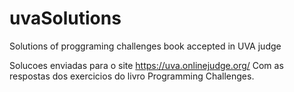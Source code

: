 # uvaSolutions
Solutions of proggraming challenges book accepted in UVA judge

Solucoes enviadas para o site
https://uva.onlinejudge.org/
Com as respostas dos exercicios do livro Programming Challenges.
